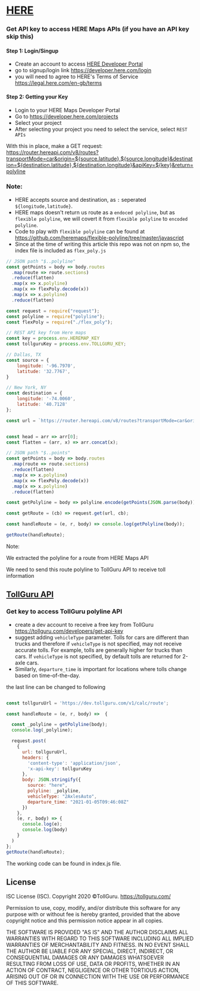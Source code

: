 # [HERE](https://developer.here.com/)

### Get API key to access HERE Maps APIs (if you have an API key skip this)
#### Step 1: Login/Singup
* Create an account to access [HERE Developer Portal](https://developer.here.com/)
* go to signup/login link https://developer.here.com/login
* you will need to agree to HERE's Terms of Service https://legal.here.com/en-gb/terms

#### Step 2: Getting your Key
* Login to your HERE Maps Developer Portal
* Go to https://developer.here.com/projects
* Select your project
* After selecting your project you need to select the service, select
  `REST APIs`


With this in place, make a GET request: https://router.hereapi.com/v8/routes?transportMode=car&origin=${source.latitude},${source.longitude}&destination=${destination.latitude},${destination.longitude}&apiKey=${key}&return=polyline
### Note:
* HERE accepts source and destination, as `:` seperated `${longitude,latitude}`.
* HERE maps doesn't return us route as a `endoced polyline`, but as
  `flexible polyline`, we will covert it from `flexible polyline` to
  `encoded polyline`.
* Code to play with `flexible polyline` can be found at https://github.com/heremaps/flexible-polyline/tree/master/javascript
* Since at the time of writing this article this repo was not on npm so,
  the index file is included as `flex_poly.js`

```javascript
// JSON path "$..polyline"
const getPoints = body => body.routes
  .map(route => route.sections)
  .reduce(flatten)
  .map(x => x.polyline)
  .map(x => flexPoly.decode(x))
  .map(x => x.polyline)
  .reduce(flatten)
```

```javascript
const request = require("request");
const polyline = require("polyline");
const flexPoly = require("./flex_poly");

// REST API key from Here maps
const key = process.env.HEREMAP_KEY
const tollguruKey = process.env.TOLLGURU_KEY;

// Dallas, TX
const source = {
    longitude: '-96.7970',
    latitude: '32.7767',
}

// New York, NY
const destination = {
    longitude: '-74.0060',
    latitude: '40.7128'
};

const url = `https://router.hereapi.com/v8/routes?transportMode=car&origin=${source.latitude},${source.longitude}&destination=${destination.latitude},${destination.longitude}&apiKey=${key}&return=polyline`;


const head = arr => arr[0];
const flatten = (arr, x) => arr.concat(x);

// JSON path "$..points"
const getPoints = body => body.routes
  .map(route => route.sections)
  .reduce(flatten)
  .map(x => x.polyline)
  .map(x => flexPoly.decode(x))
  .map(x => x.polyline)
  .reduce(flatten)

const getPolyline = body => polyline.encode(getPoints(JSON.parse(body)));

const getRoute = (cb) => request.get(url, cb);

const handleRoute = (e, r, body) => console.log(getPolyline(body));

getRoute(handleRoute);
```

Note:

We extracted the polyline for a route from HERE Maps API

We need to send this route polyline to TollGuru API to receive toll information

## [TollGuru API](https://tollguru.com/developers/docs/)

### Get key to access TollGuru polyline API
* create a dev account to receive a free key from TollGuru https://tollguru.com/developers/get-api-key
* suggest adding `vehicleType` parameter. Tolls for cars are different than trucks and therefore if `vehicleType` is not specified, may not receive accurate tolls. For example, tolls are generally higher for trucks than cars. If `vehicleType` is not specified, by default tolls are returned for 2-axle cars. 
* Similarly, `departure_time` is important for locations where tolls change based on time-of-the-day.

the last line can be changed to following

```javascript

const tollguruUrl = 'https://dev.tollguru.com/v1/calc/route';

const handleRoute = (e, r, body) =>  {

  const _polyline = getPolyline(body);
  console.log(_polyline);

  request.post(
    {
      url: tollguruUrl,
      headers: {
        'content-type': 'application/json',
        'x-api-key': tollguruKey
      },
      body: JSON.stringify({
        source: "here",
        polyline: _polyline,
        vehicleType: "2AxlesAuto",
        departure_time: "2021-01-05T09:46:08Z"
      })
    },
    (e, r, body) => {
      console.log(e);
      console.log(body)
    }
  )
};
getRoute(handleRoute);
```

The working code can be found in index.js file.

## License
ISC License (ISC). Copyright 2020 &copy;TollGuru. https://tollguru.com/

Permission to use, copy, modify, and/or distribute this software for any purpose with or without fee is hereby granted, provided that the above copyright notice and this permission notice appear in all copies.

THE SOFTWARE IS PROVIDED "AS IS" AND THE AUTHOR DISCLAIMS ALL WARRANTIES WITH REGARD TO THIS SOFTWARE INCLUDING ALL IMPLIED WARRANTIES OF MERCHANTABILITY AND FITNESS. IN NO EVENT SHALL THE AUTHOR BE LIABLE FOR ANY SPECIAL, DIRECT, INDIRECT, OR CONSEQUENTIAL DAMAGES OR ANY DAMAGES WHATSOEVER RESULTING FROM LOSS OF USE, DATA OR PROFITS, WHETHER IN AN ACTION OF CONTRACT, NEGLIGENCE OR OTHER TORTIOUS ACTION, ARISING OUT OF OR IN CONNECTION WITH THE USE OR PERFORMANCE OF THIS SOFTWARE.
